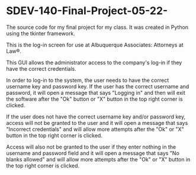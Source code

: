 # SDEV-140-Final-Project-05-22-
The source code for my final project for my class. It was created in Python using the tkinter framework.

This is the log-in screen for use at Albuquerque Associates: Attorneys at Law®.

This GUI allows the administrator access to the company's log-in if they have the correct credentials.

In order to log-in to the system, the user needs to have the correct username key and password key. 
If the user has the correct username and password, it will open a message that says "Logging in" and 
then will exit the software after the "Ok" button or "X" button in the top right corner is clicked.

If the user does not have the correct username key and/or password key, access will not be granted to 
the user and it will open a message that says "Incorrect credentials" and will allow more attempts after 
the "Ok" or "X" button in the top right corner is clicked.

Access will also not be granted to the user if they enter nothing in the username and password field and 
it will open a message that says "No blanks allowed" and will allow more attempts after the "Ok" or "X" 
button in the top right corner is clicked.
